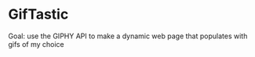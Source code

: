 # GifTastic
Goal: use the GIPHY API to make a dynamic web page that populates with gifs of my choice

